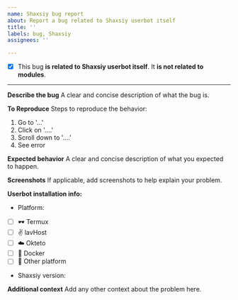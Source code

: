 ```yaml
---
name: Shaxsiy bug report
about: Report a bug related to Shaxsiy userbot itself
title: ''
labels: bug, Shaxsiy
assignees: ''

---
```

- [x] This bug **is related to Shaxsiy userbot itself**. It **is not related to modules**.
---
**Describe the bug**
A clear and concise description of what the bug is.

**To Reproduce**
Steps to reproduce the behavior:
1. Go to '...'
2. Click on '....'
3. Scroll down to '....'
4. See error

**Expected behavior**
A clear and concise description of what you expected to happen.

**Screenshots**
If applicable, add screenshots to help explain your problem.

**Userbot installation info:**
 - Platform:
- [ ] 🕶️ Termux
- [ ] ✌️ lavHost
- [ ] ☁️ Okteto
- [ ] 🐳 Docker
- [ ] 🌺 Other platform

- Shaxsiy version: 

**Additional context**
Add any other context about the problem here.
